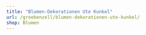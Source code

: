 ```yaml
---
title: "Blumen-Dekorationen Ute Kunkel"
url: /groebenzell/blumen-dekorationen-ute-kunkel/
shop: Blumen
---
```

